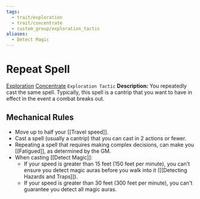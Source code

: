 ```yaml
---
tags:
  - trait/exploration
  - trait/concentrate
  - custom_group/exploration_tactic
aliases:
  - Detect Magic
---
```

# Repeat Spell

[Exploration](Exploration.md "General Trait") [Concentrate](Concentrate.md "General Trait") `Exploration Tactic`
**Description:** You repeatedly cast the same spell. Typically, this spell is a cantrip that you want to have in effect in the event a combat breaks out.

##  Mechanical Rules
 
- Move up to half your [[Travel speed]].
- Cast a spell (usually a cantrip) that you can cast in 2 actions or fewer. 
- Repeating a spell that requires making complex decisions, can make you [[Fatigued]], as determined by the GM.
- When casting [[Detect Magic]]:
	- If your speed is greater than 15 feet (150 feet per minute), you can't ensure you detect magic auras before you walk into it ([[Detecting Hazards and Traps]]).
	- If your speed is greater than 30 feet (300 feet per minute), you can't guarantee you detect all magic auras.